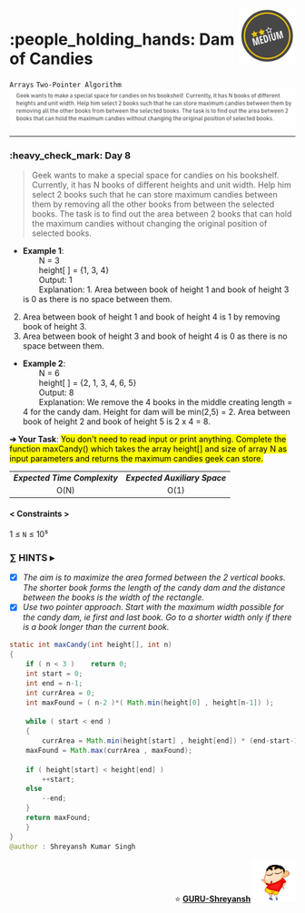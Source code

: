 <img align='right' src="https://github.com/guru-shreyansh/GeeksforGeeks-30-Days-of-Code/blob/main/!DOC!/Medium%231.png" width="100">
<h1>:people_holding_hands: Dam of Candies</h1>

`Arrays`
`Two-Pointer Algorithm`
<img align='centre' src="https://github.com/guru-shreyansh/GeeksforGeeks-30-Days-of-Code/blob/main/Day%3C08%3E/D08.png">
________________________________________________________________________________________________________________________________________________________
<h3>:heavy_check_mark: Day 8</h3>
<blockquote>Geek wants to make a special space for candies on his bookshelf. Currently, it has N books of different heights and unit width. Help him select 2 books such that he can store maximum candies between them by removing all the other books from between the selected books. The task is to find out the area between 2 books that can hold the maximum candies without changing the original position of selected books.</blockquote>

* **Example 1**:<br>
&emsp;&emsp;N = 3<br>
&emsp;&emsp;height[ ] = {1, 3, 4}<br>
&emsp;&emsp;Output: 1<br>
&emsp;&emsp;Explanation: 1. Area between book of height 1 and book of height 3 is 0 as there is no space between them.
2. Area between book of height 1 and book of height 4 is 1 by removing book of height 3.
3. Area between book of height 3 and book of height 4 is 0 as there is no space between them.<br>
* **Example 2**:<br>
&emsp;&emsp;N = 6<br>
&emsp;&emsp;height[ ] = {2, 1, 3, 4, 6, 5}<br>
&emsp;&emsp;Output: 8<br>
&emsp;&emsp;Explanation: We remove the 4 books in the middle creating length = 4 for the candy dam. Height for dam will be min(2,5) = 2. Area between book of height 2 and book of height 5 is 2 x 4 = 8.<br>

**➔ Your Task**:
<mark>You don't need to read input or print anything. Complete the function maxCandy() which takes the array height[] and size of array N as input parameters and returns the maximum candies geek can store.</mark>

<table align="center">
      <tr><td><em><b>Expected Time Complexity</td> <td><em><b>Expected Auxiliary Space</td></tr>
      <tr><td align="center">O(N)</td> <td align="center">O(1)</td></tr>
</table>

#### < Constraints >
1  ≤ ` N ` ≤  10⁵<br>

###      ∑ HINTS ▸
- [x] _The aim is to maximize the area formed between the 2 vertical books. The shorter book forms the length of the candy dam and the distance between the books is the width of the rectangle._
- [x] _Use two pointer approach. Start with the maximum width possible for the candy dam, ie first and last book. Go to a shorter width only if there is a book longer than the current book._
```java
static int maxCandy(int height[], int n)
{
    if ( n < 3 )    return 0;
    int start = 0;
    int end = n-1;
    int currArea = 0;
    int maxFound = ( n-2 )*( Math.min(height[0] , height[n-1]) );
	    
    while ( start < end )
    {
    	currArea = Math.min(height[start] , height[end]) * (end-start-1);
	maxFound = Math.max(currArea , maxFound);
	        
	if ( height[start] < height[end] )
	    ++start;
	else 
	    --end;
	}
	return maxFound;
    }
}
@author : Shreyansh Kumar Singh
```
<p align="right"> ⭐️ <a href="https://github.com/GURU-Shreyansh" target="_blank"> <b>GURU-Shreyansh</b></a>
      <img src="https://github.com/guru-shreyansh/GeeksforGeeks-30-Days-of-Code/blob/main/!DOC!/GIF--Shinchan-vIxKKPtpfnL1K.gif" width="75"> </p>
<!--
#GURU ツ
-->
